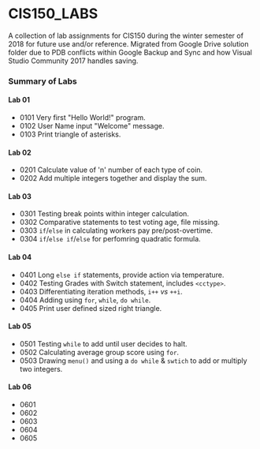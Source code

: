 # CIS150_LABS
A collection of lab assignments for CIS150 during the winter semester of 2018 for future use and/or reference. Migrated from Google Drive solution folder due to PDB conflicts within Google Backup and Sync and how Visual Studio Community 2017 handles saving.

### Summary of Labs

#### Lab 01
- 0101 Very first "Hello World!" program.
- 0102 User Name input "Welcome" message.
- 0103 Print triangle of asterisks.

#### Lab 02
- 0201 Calculate value of 'n' number of each type of coin.
- 0202 Add multiple integers together and display the sum.

#### Lab 03
- 0301 Testing break points within integer calculation.
- 0302 Comparative statements to test voting age, file missing.
- 0303 `if`/`else` in calculating workers pay pre/post-overtime.
- 0304 `if`/`else if`/`else` for perfomring quadratic formula.
  
#### Lab 04
- 0401 Long `else if` statements, provide action via temperature.
- 0402 Testing Grades with Switch statement, includes `<cctype>`.
- 0403 Differentiating iteration methods, `i++` _vs_ `++i`.
- 0404 Adding using `for`, `while`, `do while`.
- 0405 Print user defined sized right triangle.

#### Lab 05
- 0501 Testing `while` to add until user decides to halt.
- 0502 Calculating average group score using `for`.
- 0503 Drawing `menu()` and using a `do while` & `swtich` to add or multiply two integers.

#### Lab 06
- 0601 
- 0602 
- 0603 
- 0604 
- 0605 
